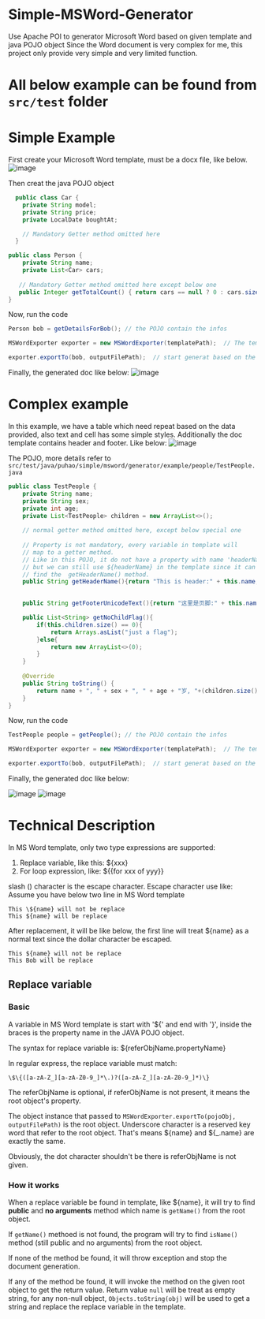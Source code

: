 # Simple-MSWord-Generator
Use Apache POI to generator Microsoft Word based on given template and java POJO object
Since the Word document is very complex for me, this project only provide very simple and very limited function. 


# All below example can be found from `src/test` folder

# Simple Example
First create your Microsoft Word template, must be a docx file, like below.
![image](https://user-images.githubusercontent.com/19635360/148183208-e8d727cf-b716-4633-8e5c-6e43f147ed79.png)

Then creat the java POJO object
```java
  public class Car {
    private String model;
    private String price;
    private LocalDate boughtAt;

    // Mandatory Getter method omitted here
  }
```
```java
public class Person {
    private String name;
    private List<Car> cars;
  
   // Mandatory Getter method omitted here except below one
   public Integer getTotalCount() { return cars == null ? 0 : cars.size();  }
}
```

Now, run the code
```java
Person bob = getDetailsForBob(); // the POJO contain the infos

MSWordExporter exporter = new MSWordExporter(templatePath);  // The template file path is the only paramter

exporter.exportTo(bob, outputFilePath);  // start generat based on the template

```

Finally, the generated doc like below:
![image](https://user-images.githubusercontent.com/19635360/148184788-0cc0c432-c67a-43b6-9d4a-5f154336ba4c.png)


  
# Complex example
In this example, we have a table which need repeat based on the data provided, also text and cell has some simple styles. Additionally the doc template contains header and footer. Like below:
![image](https://user-images.githubusercontent.com/19635360/148193169-bfddb66e-2437-4333-bb58-7e611af714e5.png)

The POJO, more details refer to `src/test/java/puhao/simple/msword/generator/example/people/TestPeople.java`
```java
public class TestPeople {
    private String name;
    private String sex;
    private int age;
    private List<TestPeople> children = new ArrayList<>();
	
	// normal getter method omitted here, except below special one
	
	// Property is not mandatory, every variable in template will 
	// map to a getter method.
	// Like in this POJO, it do not have a property with name 'headerName'
	// but we can still use ${headerName} in the template since it can 
	// find the  getHeaderName() method.
	public String getHeaderName(){return "This is header:" + this.name; }
	

    public String getFooterUnicodeText(){return "这里是页脚:" + this.name;}

	public List<String> getNoChildFlag(){
        if(this.children.size() == 0){
            return Arrays.asList("just a flag");
        }else{
            return new ArrayList<>(0);
        }
    }
	
	@Override
	public String toString() {
        return name + ", " + sex + ", " + age + "岁, "+(children.size() == 0 ? ("没有孩子"):("有"+children.size()+"个孩子"));
    }
}
```

Now, run the code
```java
TestPeople people = getPeople(); // the POJO contain the infos

MSWordExporter exporter = new MSWordExporter(templatePath);  // The template file path is the only paramter

exporter.exportTo(bob, outputFilePath);  // start generat based on the template

```


Finally, the generated doc like below:


![image](https://user-images.githubusercontent.com/19635360/148194604-8fe7f7ac-2f3e-464a-90bc-5a3f5752c7d7.png)
![image](https://user-images.githubusercontent.com/19635360/148194667-6ba4f17c-537f-48ba-9605-e1416a7474af.png)



# Technical Description
In MS Word template, only two type expressions are supported:
1. Replace variable, like this: ${xxx}
2. For loop expression, like: ${{for xxx of yyy}}

slash (\) character is the escape character. 
Escape character use like:
Assume you have below two line in MS Word template
```
This \${name} will not be replace
This ${name} will be replace
```
After replacement, it will be like below, the first line will treat ${name} as a normal text since the dollar character be escaped.
```
This ${name} will not be replace
This Bob will be replace
```
## Replace variable
### Basic
A variable in MS Word template is start with '${' and end with '}', inside the braces is the property name in the JAVA POJO object.

The syntax for replace variable is: ${referObjName.propertyName}

In regular express, the replace variable must match:
```
\$\{([a-zA-Z_][a-zA-Z0-9_]*\.)?([a-zA-Z_][a-zA-Z0-9_]*)\}
```

The referObjName is optional, if referObjName is not present, it means the root object's property. 

The object instance that passed to `MSWordExporter.exportTo(pojoObj, outputFilePath)` is the root object. Underscore character is a reserved key word that refer to the root object. That's means ${name} and ${_.name} are exactly the same.

Obviously, the dot character shouldn't be there is referObjName is not given.

### How it works
When a replace variable be found in template, like ${name}, it will try to find **public** and **no arguments** method which name is `getName()` from the root object. 

If `getName()` methoed is not found, the program will try to find `isName()` method (still public and no arguments) from the root object. 

If none of the method be found, it will throw exception and stop the document generation. 

If any of the method be found, it will invoke the method on the given root object to get the return value. Return value `null` will be treat as empty string, for any non-null object, `Objects.toString(obj)` will be used to get a string and replace the replace variable in the template. 



